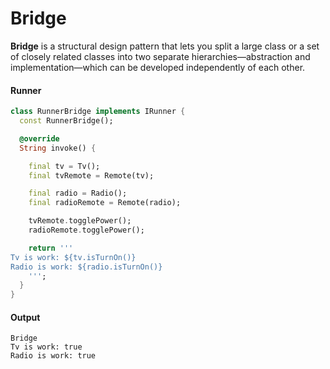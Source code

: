 Bridge
===

**Bridge** is a structural design pattern that lets you split a large class or a set of closely
related classes into two separate hierarchies—abstraction and implementation—which can be developed
independently of each other.

#### Runner

```dart
class RunnerBridge implements IRunner {
  const RunnerBridge();

  @override
  String invoke() {

    final tv = Tv();
    final tvRemote = Remote(tv);

    final radio = Radio();
    final radioRemote = Remote(radio);

    tvRemote.togglePower();
    radioRemote.togglePower();

    return '''
Tv is work: ${tv.isTurnOn()}
Radio is work: ${radio.isTurnOn()}
    ''';
  }
}
```

#### Output

```shell
Bridge
Tv is work: true
Radio is work: true
```